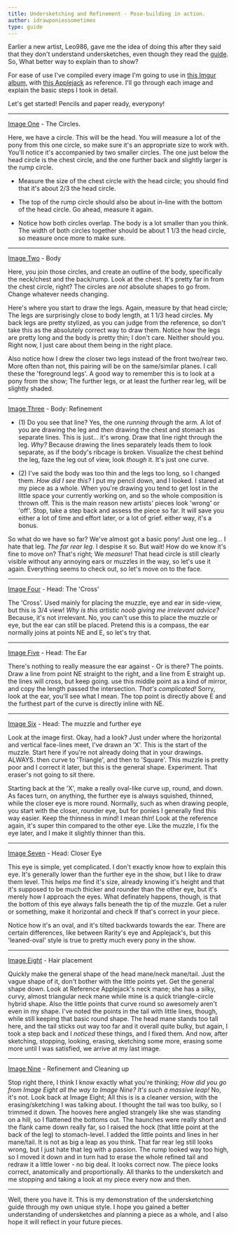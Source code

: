 ```yaml
---
title: Undersketching and Refinement - Pose-building in action.
author: idrawponiessometimes
type: guide
---
```

Earlier a new artist, Leo986, gave me the idea of doing this after they said that they don't understand undersketches, even though they read the [guide](http://www.reddit.com/r/MLPdrawingschool/comments/pxmj9/the_basics_pony_anatomy_and_undersketching/). So, What better way to explain than to show?

For ease of use I've compiled every image I'm going to use in [this Imgur album](http://imgur.com/a/LqREG), with [this Applejack](http://images.wikia.com/mlp/images/1/11/Applejack_bucking_apples_S1E12.png) as reference. I'll go through each image and explain the basic steps I took in detail.[](https://www.reddit.com/rdj "These shades hide how tired I am")

Let's get started! Pencils and paper ready, everypony!

-----

[Image One](http://i.imgur.com/DmJMr.jpg) - The Circles.

<!-- [](https://www.reddit.com/rb11 "Easy-peasy.") -->
Here, we have a circle. This will be the head. You will measure a lot of the pony from this one circle, so make sure it's an appropriate size to work with. You'll notice it's accompanied by two smaller circles. The one just below the head circle is the chest circle, and the one further back and slightly larger is the rump circle.

-   Measure the size of the chest circle with the head circle; you should find that it's about 2/3 the head circle.

-   The top of the rump circle should also be about in-line with the bottom of the head circle. Go ahead, measure it again.

-   Notice how both circles overlap. The body is a lot smaller than you think. The width of both circles together should be about 1 1/3 the head circle, so measure once more to make sure.

-----

[Image Two](http://i.imgur.com/hZtgJ.jpg) - Body

<!-- [](https://www.reddit.com/b24 "Ah'm followin' so far...") -->
Here, you join those circles, and create an outline of the body, specifically the neck/chest and the back/rump. Look at the chest. It's pretty far in from the chest circle, right? The circles are *not* absolute shapes to go from. Change whatever needs changing.

Here's where you start to draw the legs. Again, measure by that head circle; The legs are surprisingly close to body length, at 1 1/3 head circles. My back legs are pretty stylized, as you can judge from the reference, so don't take this as the absolutely correct way to draw them. Notice how the legs are pretty long and the body is pretty thin; I don't care. Neither should you. Right now, I just care about them being in the right place.

Also notice how I drew the closer two legs instead of the front two/rear two. More often than not, this pairing will be on the same/similar planes. I call these the 'foreground legs'. A good way to remember this is to look at a pony from the show; The further legs, or at least the further rear leg, will be slightly shaded.

-----

[Image Three](http://i.imgur.com/R6vYX.jpg) - Body: Refinement

<!-- [](https://www.reddit.com/b07 "Uh, yeah, Ah'm still with ya...") -->

-   (1) Do you see that line? Yes, the one *running through* the arm. A lot of you are drawing the leg and *then* drawing the chest and stomach as separate lines. This is just... it's wrong. Draw that line right through the leg. *Why?* Because drawing the lines separately leads them to look separate, as if the body's ribcage is broken. Visualize the chest behind the leg, faze the leg out of view, look *though* it. It's just one curve.

-   (2) I've said the body was too thin and the legs too long, so I changed them. *How did I see this?* I put my pencil down, and I looked. I stared at my piece as a whole. When you're drawing you tend to get lost in the little space your currently working on, and so the whole composition is thrown off. This is the main reason new artists' pieces look 'wrong' or 'off'. Stop, take a step back and assess the piece so far. It will save you either a lot of time and effort later, or a lot of grief. either way, it's a bonus.

So what do we have so far? We've almost got a basic pony! Just one leg... I hate that leg. *The far rear leg*. I despise it so. But wait! How do we know it's fine to move on? That's right; We *measure*! That head circle is still clearly visible without any annoying ears or muzzles in the way, so let's use it again. Everything seems to check out, so let's move on to the face.

-----

[Image Four](http://i.imgur.com/CfObB.jpg) - Head: The 'Cross'

<!-- [](https://www.reddit.com/b05 "That's not helpful, noob!") -->
The 'Cross'. Used mainly for placing the muzzle, eye and ear in side-view, but this is 3/4 view! *Why is this artistic noob giving me irrelevant advice?* Because, it's not irrelevant. No, you can't use this to place the muzzle or eye, but the ear can still be placed. Pretend this is a compass, the ear normally joins at points NE and E, so let's try that.

-----

[Image Five](http://i.imgur.com/n0mra.jpg) - Head: The Ear

<!-- [](https://www.reddit.com/c04 "What.") -->
There's nothing to really measure the ear against - Or is there? The points. Draw a line from point NE straight to the right, and a line from E straight up. the lines will cross, but keep going. use this middle point as a kind of mirror, and copy the length passed the intersection. *That's complicated!* Sorry, look at the ear, you'll see what I mean. The top point is directly above E and the furthest part of the curve is directly inline with NE.

-----

[Image Six](http://i.imgur.com/nelG5.jpg) - Head: The muzzle and further eye

<!-- [](https://www.reddit.com/a05 "Ah know this part! Easy-peasy, like Ah said!") -->
Look at the image first. Okay, had a look? Just under where the horizontal and vertical face-lines meet, I've drawn an 'X'. This is the start of the muzzle. Start here if you're not already doing that in your drawings. ALWAYS. then curve to 'Triangle', and then to 'Square'. This muzzle is pretty poor and I correct it later, but this is the general shape. Experiment. That eraser's not going to sit there.

Starting back at the 'X', make a really oval-like curve up, round, and down. As faces turn, on anything, the further eye is always squished, thinned, while the closer eye is more round. Normally, such as when drawing people, you start with the closer, rounder eye, but for ponies I generally find this way easier. Keep the thinness in mind! I mean *thin*! Look at the reference again, it's super thin compared to the other eye. Like the muzzle, I fix the eye later, and I make it slightly thinner than this.

-----

[Image Seven](http://i.imgur.com/XcPR8.jpg) - Head: Closer Eye

<!-- [](https://www.reddit.com/e07%20%22Teach%20us%20correctly,%20noob!%22%20You're%20confusin'!) -->
This eye is simple, yet complicated. I don't exactly know how to explain this eye. It's generally lower than the further eye in the show, but I like to draw them level. This helps *me* find it's size, already knowing it's height and that it's supposed to be much thicker and rounder than the other eye, but it's merely how I approach the eyes. What definately happens, though, is that the bottom of this eye always falls beneath the tip of the muzzle. Get a ruler or something, make it horizontal and check If that's correct in your piece.

Notice how it's an oval, and it's tilted backwards towards the ear. There are certain differences, like between Rarity's eye and Applejack's, but this 'leaned-oval' style is true to pretty much every pony in the show.

-----

[Image Eight](http://i.imgur.com/ccqFq.jpg) - Hair placement

<!-- [](https://www.reddit.com/a00 "Pfft. So hard.") -->
Quickly make the general shape of the head mane/neck mane/tail. Just the vague shape of it, don't bother with the little points yet. Get the general shape down. Look at Reference Applejack's neck mane; she has a silky, curvy, almost triangular neck mane while mine is a quick triangle-circle hybrid shape. Also the little points that curve round so awesomely aren't even in my shape. I've noted the points in the tail with little lines, though, while still keeping that basic round shape. The head mane stands too tall here, and the tail sticks out way too far and it overall quite bulky, but again, I took a step back and I *noticed* these things, and I fixed them. And now, after sketching, stopping, looking, erasing, sketching some more, erasing some more until I was satisfied, we arrive at my last image.

-----

[Image Nine](http://i.imgur.com/VX27N.jpg) - Refinement and Cleaning up

<!-- [](https://www.reddit.com/b01 "Get out'a mah head!") -->
Stop right there, I think I know exactly what you're thinking; *How did you go from Image Eight all the way to Image Nine? It's such a massive leap!* No, it's not. Look back at Image Eight; All this is is a cleaner version, with the erasing/sketching I was talking about. I thought the tail was too bulky, so I trimmed it down. The hooves here angled strangely like she was standing on a hill, so I flattened the bottoms out. The haunches were really short and the flank came down really far, so I raised the hock (that little point at the back of the leg) to stomach-level. I added the little points and lines in her mane/tail. It is not as big a leap as you think. That far rear leg still looks wrong, but I just hate that leg with a passion. The rump looked way too high, so I moved it down and in turn had to erase the whole refined tail and redraw it a little lower - no big deal. It looks correct now. The piece looks correct, anatomically and proportionally. All thanks to the undersketch and me stopping and taking a look at my piece every now and then.

-----

<!-- [](https://www.reddit.com/a03 "And Ah didn't learn a thing!") -->
Well, there you have it. This is my demonstration of the undersketching guide through my own unique style. I hope you gained a better understanding of undersketches and planning a piece as a whole, and I also hope it will reflect in your future pieces.